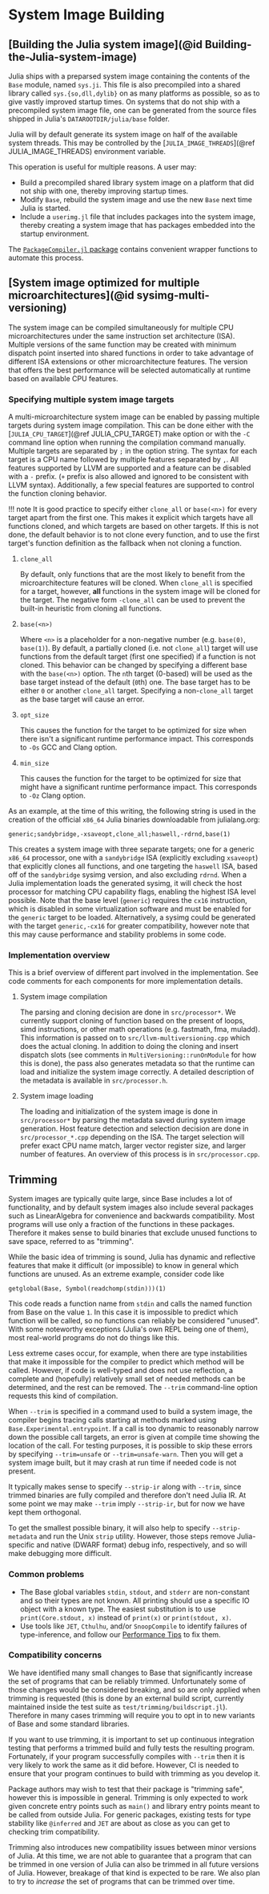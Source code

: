 # System Image Building

## [Building the Julia system image](@id Building-the-Julia-system-image)

Julia ships with a preparsed system image containing the contents of the `Base` module, named
`sys.ji`. This file is also precompiled into a shared library called `sys.{so,dll,dylib}` on
as many platforms as possible, so as to give vastly improved startup times. On systems that do
not ship with a precompiled system image file, one can be generated from the source files shipped
in Julia's `DATAROOTDIR/julia/base` folder.

Julia will by default generate its system image on half of the available system threads. This
may be controlled by the [`JULIA_IMAGE_THREADS`](@ref JULIA_IMAGE_THREADS) environment variable.

This operation is useful for multiple reasons. A user may:

  * Build a precompiled shared library system image on a platform that did not ship with one, thereby
    improving startup times.
  * Modify `Base`, rebuild the system image and use the new `Base` next time Julia is started.
  * Include a `userimg.jl` file that includes packages into the system image, thereby creating a system
    image that has packages embedded into the startup environment.

The [`PackageCompiler.jl` package](https://github.com/JuliaLang/PackageCompiler.jl) contains convenient
wrapper functions to automate this process.

## [System image optimized for multiple microarchitectures](@id sysimg-multi-versioning)

The system image can be compiled simultaneously for multiple CPU microarchitectures
under the same instruction set architecture (ISA). Multiple versions of the same function
may be created with minimum dispatch point inserted into shared functions
in order to take advantage of different ISA extensions or other microarchitecture features.
The version that offers the best performance will be selected automatically at runtime
based on available CPU features.

### Specifying multiple system image targets

A multi-microarchitecture system image can be enabled by passing multiple targets
during system image compilation. This can be done either with the [`JULIA_CPU_TARGET`](@ref JULIA_CPU_TARGET) make option
or with the `-C` command line option when running the compilation command manually.
Multiple targets are separated by `;` in the option string.
The syntax for each target is a CPU name followed by multiple features separated by `,`.
All features supported by LLVM are supported and a feature can be disabled with a `-` prefix.
(`+` prefix is also allowed and ignored to be consistent with LLVM syntax).
Additionally, a few special features are supported to control the function cloning behavior.

!!! note
    It is good practice to specify either `clone_all` or `base(<n>)` for every target apart from the first one. This makes it explicit which targets have all functions cloned, and which targets are based on other targets. If this is not done, the default behavior is to not clone every function, and to use the first target's function definition as the fallback when not cloning a function.

1. `clone_all`

    By default, only functions that are the most likely to benefit from
    the microarchitecture features will be cloned.
    When `clone_all` is specified for a target, however,
    **all** functions in the system image will be cloned for the target.
    The negative form `-clone_all` can be used to prevent the built-in
    heuristic from cloning all functions.

2. `base(<n>)`

    Where `<n>` is a placeholder for a non-negative number (e.g. `base(0)`, `base(1)`).
    By default, a partially cloned (i.e. not `clone_all`) target will use functions
    from the default target (first one specified) if a function is not cloned.
    This behavior can be changed by specifying a different base with the `base(<n>)` option.
    The `n`th target (0-based) will be used as the base target instead of the default (`0`th) one.
    The base target has to be either `0` or another `clone_all` target.
    Specifying a non-`clone_all` target as the base target will cause an error.

3. `opt_size`

    This causes the function for the target to be optimized for size when there isn't a significant
    runtime performance impact. This corresponds to `-Os` GCC and Clang option.

4. `min_size`

    This causes the function for the target to be optimized for size that might have
    a significant runtime performance impact. This corresponds to `-Oz` Clang option.

As an example, at the time of this writing, the following string is used in the creation of
the official `x86_64` Julia binaries downloadable from julialang.org:

```
generic;sandybridge,-xsaveopt,clone_all;haswell,-rdrnd,base(1)
```

This creates a system image with three separate targets; one for a generic `x86_64`
processor, one with a `sandybridge` ISA (explicitly excluding `xsaveopt`) that explicitly
clones all functions, and one targeting the `haswell` ISA, based off of the `sandybridge`
sysimg version, and also excluding `rdrnd`. When a Julia implementation loads the
generated sysimg, it will check the host processor for matching CPU capability flags,
enabling the highest ISA level possible. Note that the base level (`generic`) requires
the `cx16` instruction, which is disabled in some virtualization software and must be
enabled for the `generic` target to be loaded. Alternatively, a sysimg could be generated
with the target `generic,-cx16` for greater compatibility, however note that this may cause
performance and stability problems in some code.

### Implementation overview

This is a brief overview of different part involved in the implementation.
See code comments for each components for more implementation details.

1. System image compilation

    The parsing and cloning decision are done in `src/processor*`.
    We currently support cloning of function based on the present of loops, simd instructions,
    or other math operations (e.g. fastmath, fma, muladd).
    This information is passed on to `src/llvm-multiversioning.cpp` which does the actual cloning.
    In addition to doing the cloning and insert dispatch slots
    (see comments in `MultiVersioning::runOnModule` for how this is done),
    the pass also generates metadata so that the runtime can load and initialize the
    system image correctly.
    A detailed description of the metadata is available in `src/processor.h`.

2. System image loading

    The loading and initialization of the system image is done in `src/processor*` by
    parsing the metadata saved during system image generation.
    Host feature detection and selection decision are done in `src/processor_*.cpp`
    depending on the ISA. The target selection will prefer exact CPU name match,
    larger vector register size, and larger number of features.
    An overview of this process is in `src/processor.cpp`.

## Trimming

System images are typically quite large, since Base includes a lot of functionality, and by
default system images also include several packages such as LinearAlgebra for convenience
and backwards compatibility. Most programs will use only a fraction of the functions in
these packages. Therefore it makes sense to build binaries that exclude unused functions
to save space, referred to as "trimming".

While the basic idea of trimming is sound, Julia has dynamic and reflective features that make it
difficult (or impossible) to know in general which functions are unused. As an extreme example,
consider code like

```
getglobal(Base, Symbol(readchomp(stdin)))(1)
```

This code reads a function name from `stdin` and calls the named function from Base on the value
`1`. In this case it is impossible to predict which function will be called, so no functions
can reliably be considered "unused". With some noteworthy exceptions (Julia's own REPL being
one of them), most real-world programs do not do things like this.

Less extreme cases occur, for example, when there are type instabilities that make it impossible
for the compiler to predict which method will be called. However, if code is well-typed and does
not use reflection, a complete and (hopefully) relatively small set of needed methods can be
determined, and the rest can be removed. The `--trim` command-line option requests this kind of
compilation.

When `--trim` is specified in a command used to build a system image, the compiler begins
tracing calls starting at methods marked using `Base.Experimental.entrypoint`. If a call is too
dynamic to reasonably narrow down the possible call targets, an error is given at compile
time showing the location of the call. For testing purposes, it is possible to skip these
errors by specifying `--trim=unsafe` or `--trim=unsafe-warn`. Then you will get a system
image built, but it may crash at run time if needed code is not present.

It typically makes sense to specify `--strip-ir` along with `--trim`, since trimmed binaries
are fully compiled and therefore don't need Julia IR. At some point we may make `--trim` imply
`--strip-ir`, but for now we have kept them orthogonal.

To get the smallest possible binary, it will also help to specify `--strip-metadata` and
run the Unix `strip` utility. However, those steps remove Julia-specific and native (DWARF format)
debug info, respectively, and so will make debugging more difficult.

### Common problems

- The Base global variables `stdin`, `stdout`, and `stderr` are non-constant and so their
  types are not known. All printing should use a specific IO object with a known type.
  The easiest substitution is to use `print(Core.stdout, x)` instead of `print(x)` or
  `print(stdout, x)`.
- Use tools like `JET`, `Cthulhu`, and/or `SnoopCompile` to identify failures of type-inference, and
  follow our [Performance Tips](@ref) to fix them.

### Compatibility concerns

We have identified many small changes to Base that significantly increase the set of programs
that can be reliably trimmed. Unfortunately some of those changes would be considered breaking,
and so are only applied when trimming is requested (this is done by an external build script,
currently maintained inside the test suite as `test/trimming/buildscript.jl`).
Therefore in many cases trimming will require you to opt in to new variants of Base and some
standard libraries.

If you want to use trimming, it is important to set up continuous integration testing that
performs a trimmed build and fully tests the resulting program.
Fortunately, if your program successfully compiles with `--trim` then it is very likely to work
the same as it did before. However, CI is needed to ensure that your program continues to build
with trimming as you develop it.

Package authors may wish to test that their package is "trimming safe", however this is impossible
in general. Trimming is only expected to work given concrete entry points such as `main()` and
library entry points meant to be called from outside Julia. For generic packages, existing tests
for type stability like `@inferred` and `JET` are about as close as you can get to checking
trim compatibility.

Trimming also introduces new compatibility issues between minor versions of Julia. At this time,
we are not able to guarantee that a program that can be trimmed in one version of Julia
can also be trimmed in all future versions of Julia. However, breakage of that kind is expected
to be rare. We also plan to try to *increase* the set of programs that can be trimmed over time.
